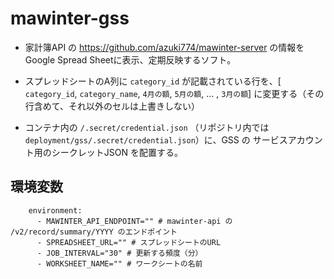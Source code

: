 # mawinter-gss

- 家計簿API の https://github.com/azuki774/mawinter-server の情報を Google Spread Sheetに表示、定期反映するソフト。

- スプレッドシートのA列に `category_id` が記載されている行を、[ `category_id`, `category_name`, `4月の額`, `5月の額`, ... , `3月の額`] に変更する（その行含めて、それ以外のセルは上書きしない）

- コンテナ内の `/.secret/credential.json` （リポジトリ内では `deployment/gss/.secret/credential.json`）に、GSS の サービスアカウント用のシークレットJSON を配置する。
## 環境変数
```
    environment:
      - MAWINTER_API_ENDPOINT="" # mawinter-api の /v2/record/summary/YYYY のエンドポイント
      - SPREADSHEET_URL="" # スプレッドシートのURL
      - JOB_INTERVAL="30" # 更新する頻度（分）
      - WORKSHEET_NAME="" # ワークシートの名前
```
